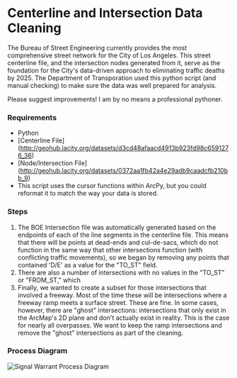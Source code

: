 # Centerline and Intersection Data Cleaning

The Bureau of Street Engineering currently provides the most comprehensive street network for the City of Los Angeles. This street centerline file, and the intersection nodes generated from it, serve as the foundation for the City's data-driven approach to eliminating traffic deaths by 2025. The Department of Transporation used this python script (and manual checking) to make sure the data was well prepared for analysis.

Please suggest improvements! I am by no means a professional pythoner.

### Requirements

- Python
- [Centerline File] (http://geohub.lacity.org/datasets/d3cd48afaacd4913b923fd98c6591276_36)
- [Node/Intersection File] (http://geohub.lacity.org/datasets/0372aa1fb42a4e29adb9caadcfb210bb_9)
- This script uses the cursor functions within ArcPy, but you could reformat it to match the way your data is stored.

### Steps

1. The BOE Intersection file was automatically generated based on the endpoints of each of the line segments in the centerline file. This means that there will be points at dead-ends and cul-de-sacs, which do not function in the same way that other intersections function (with conflicting traffic movements), so we began by removing any points that contained 'D/E' as a value for the "TO_ST" field.
2. There are also a number of intersections with no values in the "TO_ST" or "FROM_ST," which 
3. Finally, we wanted to create a subset for those intersections that involved a freeway. Most of the time these will be intersections where a freeway ramp meets a surface street. These are fine. In some cases, however, there are "ghost" intersections: intersections that only exist in the ArcMap's 2D plane and don't actually exist in reality. This is the case for nearly all overpasses. We want to keep the ramp intersections and remove the "ghost" intersections as part of the cleaning. 

### Process Diagram

![Signal Warrant Process Diagram](https://github.com/black-tea/VisionZero/blob/master/NewSignals/HSIP_CityWide_SignalWarrant_portrait.png)
